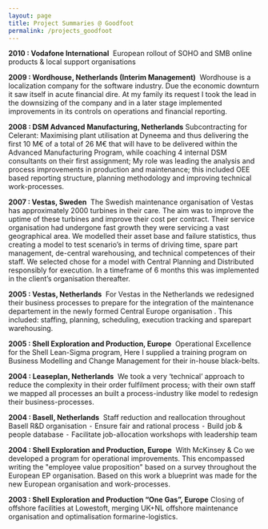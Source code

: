 ```yaml
---
layout: page
title: Project Summaries @ Goodfoot
permalink: /projects_goodfoot
---
```


**2010 : Vodafone International**
 European rollout of SOHO and SMB online products & local support organisations

**2009 : Wordhouse, Netherlands (Interim Management)** 
Wordhouse is a localization company for the software industry. Due the economic downturn it saw itself in acute financial dire. At my family its request I took the lead in the downsizing of the company and in a later stage implemented improvements in its controls on operations and financial reporting.

**2008 : DSM Advanced Manufacturing, Netherlands**
Subcontracting for Celerant: Maximising plant utilisation at Dyneema and thus delivering the first 10 M€ of a total of 26 M€ that will have to be delivered within the Advanced Manufacturing Program, while coaching 4 internal DSM consultants on their first assignment; My role was leading the analysis and process improvements in production and maintenance; this included OEE based reporting structure, planning methodology and improving technical work-processes.

**2007 : Vestas, Sweden** 
The Swedish maintenance organisation of Vestas has approximately 2000 turbines in their care. The aim was to improve the uptime of these turbines and improve their cost per contract. Their service organisation had undergone fast growth they were servicing a vast geographical area. We modelled their asset base and failure statistics, thus creating a model to test scenario’s in terms of driving time, spare part management, de-central warehousing, and technical competences of their staff. We selected chose for a model with Central Planning and Distributed responsibly for execution. In a timeframe of 6 months this was implemented in the client’s organisation thereafter.

**2005 : Vestas, Netherlands** 
For Vestas in the Netherlands we redesigned their business processes to prepare for the integration of the maintenance departement in the newly formed Central Europe organisation . This included: staffing, planning, scheduling, execution tracking and sparepart warehousing.

**2005 : Shell Exploration and Production, Europe** 
Operational Excellence for the Shell Lean-Sigma program, Here I supplied a training program on Business Modelling and Change Management for their in-house black-belts.

**2004 : Leaseplan, Netherlands** 
We took a very ‘technical’ approach to reduce the complexity in their order fulfilment process; with their own staff we mapped all processes an built a process-industry like model to redesign their business-processes.

**2004 : Basell, Netherlands** 
Staff reduction and reallocation throughout Basell R&D organisation
	⁃	Ensure fair and rational process
	⁃	Build job & people database
	⁃	Facilitate job-allocation workshops with leadership team

**2004 : Shell Exploration and Production, Europe**
 With McKinsey & Co we developed a program for operational improvements. This encompassed writing the "employee value proposition" based on a survey throughout the European EP organisation. Based on this work a blueprint was made for the new European organisation and work-processes.

**2003 : Shell Exploration and Production “One Gas”, Europe** 
Closing of offshore facilities at Lowestoft, merging UK+NL offshore maintenance organisation and optimalisation formarine-logistics.
